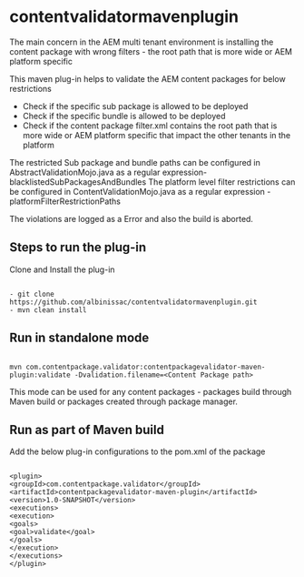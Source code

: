 # contentvalidatormavenplugin

The main concern in the AEM multi tenant environment is installing the content package with wrong filters - the root path that is more wide or AEM platform specific

This maven plug-in helps to validate the AEM content packages for below restrictions

- Check if the specific sub package is allowed to be deployed
- Check if the specific bundle is allowed to be deployed
- Check if the content package filter.xml contains the root path that is more wide or AEM platform specific that impact the other tenants in the platform

The restricted Sub package and bundle paths can be configured in AbstractValidationMojo.java as a regular expression- blacklistedSubPackagesAndBundles
The platform level filter restrictions can be configured in ContentValidationMojo.java as a regular expression - platformFilterRestrictionPaths

The violations are logged as a Error and also the build is aborted.

## Steps to run the plug-in

Clone and Install the plug-in

```

- git clone https://github.com/albinissac/contentvalidatormavenplugin.git
- mvn clean install

```

## Run in standalone mode 

```

mvn com.contentpackage.validator:contentpackagevalidator-maven-plugin:validate -Dvalidation.filename=<Content Package path>

```

This mode can be used for any content packages - packages build through Maven build or packages created through package manager.


## Run as part of Maven build
 Add the below plug-in configurations to the pom.xml of the package

 ```
 
<plugin>
<groupId>com.contentpackage.validator</groupId>
<artifactId>contentpackagevalidator-maven-plugin</artifactId>
<version>1.0-SNAPSHOT</version>
<executions>
<execution>
<goals>
<goal>validate</goal>
</goals>
</execution>
</executions>
</plugin>

```
